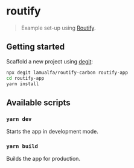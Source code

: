 # routify

> Example set-up using [Routify](https://github.com/roxiness/routify).

## Getting started

Scaffold a new project using [degit](https://github.com/Rich-Harris/degit):

```sh
npx degit lamualfa/routify-carbon routify-app
cd routify-app
yarn install
```

## Available scripts

### `yarn dev`

Starts the app in development mode.

### `yarn build`

Builds the app for production.
